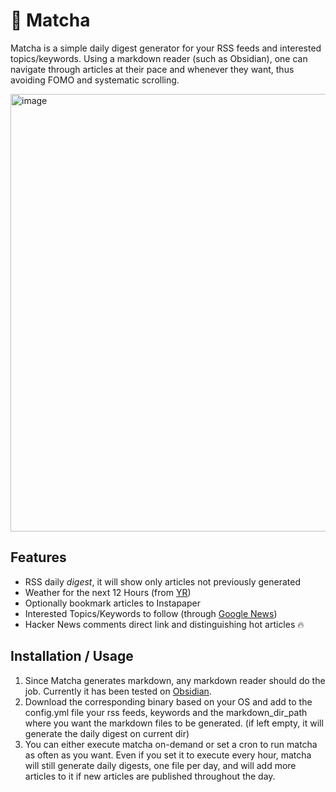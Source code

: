 # 🍵 Matcha
Matcha is a simple daily digest generator for your RSS feeds and interested topics/keywords. Using a markdown reader (such as Obsidian), one can navigate through articles at their pace and whenever they want, thus avoiding FOMO and systematic scrolling. 

<img width="700" alt="image" src="https://user-images.githubusercontent.com/3144671/206862015-9a325a14-cd8b-4ac3-97bc-55c81008c0df.png">

## Features
 - RSS daily *digest*, it will show only articles not previously generated
 - Weather for the next 12 Hours (from [YR](https://www.yr.no/))
 - Optionally bookmark articles to Instapaper
 - Interested Topics/Keywords to follow (through [Google News](https://news.google.com/))
 - Hacker News comments direct link and distinguishing hot articles 🔥

 
## Installation / Usage
1. Since Matcha generates markdown, any markdown reader should do the job. Currently it has been tested on [Obsidian](https://obsidian.md/).
2. Download the corresponding binary based on your OS and add to the config.yml file your rss feeds, keywords and the markdown_dir_path where you want the markdown files to be generated. (if left empty, it will generate the daily digest on current dir)
3. You can either execute matcha on-demand or set a cron to run matcha as often as you want. Even if you set it to execute every hour, matcha will still generate daily digests, one file per day, and will add more articles to it if new articles are published throughout the day. 
